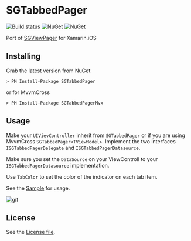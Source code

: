 # SGTabbedPager

[![Build status](https://ci.appveyor.com/api/projects/status/6thrax3emk41gab4?svg=true)](https://ci.appveyor.com/project/Cheesebaron/sgtabbedpager)
[![NuGet](https://img.shields.io/nuget/v/sgtabbedpager.svg?maxAge=2592000)](https://www.nuget.org/packages/sgtabbedpager/)
[![NuGet](https://img.shields.io/nuget/v/sgtabbedpagermvx.svg?maxAge=2592000)](https://www.nuget.org/packages/sgtabbedpagermvx/)

Port of [SGViewPager][4] for Xamarin.iOS

## Installing
Grab the latest version from NuGet

    > PM Install-Package SGTabbedPager

or for MvvmCross

    > PM Install-Package SGTabbedPagerMvx
    
## Usage
Make your `UIVievController` inherit from `SGTabbedPager` or if you are using MvvmCross `SGTabbedPager<TViewModel>`. Implement the two interfaces `ISGTabbedPagerDelegate` and `ISGTabbedPagerDatasource`.

Make sure you set the `DataSource` on your ViewControll to your `ISGTabbedPagerDatasource` implementation.

Use `TabColor` to set the color of the indicator on each tab item.

See the [Sample][2] for usage.

![gif][1]

## License
See the [License file][3].


[1]: http://zippy.gfycat.com/UnderstatedCheerfulAsiandamselfly.gif
[2]: https://github.com/Cheesebaron/SGTabbedPager/tree/master/Samples/Sample
[3]: https://github.com/Cheesebaron/SGTabbedPager/blob/master/LICENSE
[4]: https://github.com/graetzer/SGViewPager
